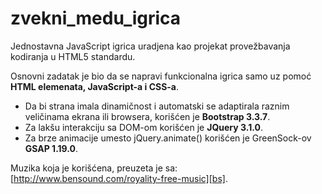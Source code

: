 # zvekni_medu_igrica
Jednostavna JavaScript igrica uradjena kao projekat provežbavanja kodiranja u HTML5 standardu.

Osnovni zadatak je bio da se napravi funkcionalna igrica samo uz pomoć __HTML elemenata, JavaScript-a i CSS-a__.

- Da bi strana imala dinamičnost i automatski se adaptirala raznim veličinama ekrana ili browsera, korišćen je __Bootstrap 3.3.7__.
- Za lakšu interakciju sa DOM-om korišćen je __JQuery 3.1.0__.
- Za brze animacije umesto jQuery.animate() korišćen je GreenSock-ov __GSAP 1.19.0__.

Muzika koja je korišćena, preuzeta je sa: [http://www.bensound.com/royality-free-music][bs].

[bs]: http://www.bensound.com/royality-free-music
